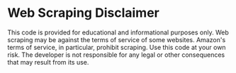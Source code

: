 
# Web Scraping Disclaimer

This code is provided for educational and informational purposes only. Web scraping may be against the terms of service of some websites. Amazon's terms of service, in particular, prohibit scraping. Use this code at your own risk. The developer is not responsible for any legal or other consequences that may result from its use.
